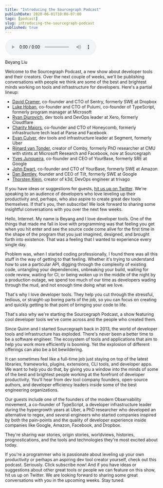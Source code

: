 ```yaml
---
title: "Introducing the Sourcegraph Podcast"
publishDate: 2020-06-01T10:00-07:00
tags: [podcast]
slug: introducing-the-sourcegraph-podcast
published: true
---
```


<!-- START AUDIO -->
<audio className="object-center" src="https://www.buzzsprout.com/1097978/3991271-introducing-the-sourcegraph-podcast.mp3" controls={true} preload="metadata"></audio>
<!-- END AUDIO -->

<!-- START GUESTS -->
<span>
Beyang Liu
</span>
<!-- END GUESTS -->

<!-- START SUMMARY -->
Welcome to the Sourcegraph Podcast, a new show about developer tools and their creators. Over the next couple of weeks, we'll be publishing conversations with people we think are some of the best and brightest minds working on tools and infrastructure for developers. Here's a partial lineup:

* [David Cramer](https://twitter.com/zeeg), co-founder and CTO of Sentry, formerly SWE at Dropbox
* [Luke Hoban](https://twitter.com/lukehoban), co-founder and CTO of Pulumi, co-founder of TypeScript, formerly program manager at Microsoft
* [Ryan Djurovich](https://twitter.com/ryan0x44), dev tools and DevOps leader at Xero, formerly Cloudflare
* [Charity Majors](https://twitter.com/mipsytipsy), co-founder and CTO of Honeycomb, formerly infrastructure tech lead at Parse and Facebook
* [Evan Culver](https://twitter.com/evanculver), dev tools and infrastructure leader at Segment, formerly Uber
* [Rijnard van Tonder](https://twitter.com/rvtond), creator of Comby, formerly PhD researcher at CMU with stints at Microsoft Research and Facebook, now at Sourcegraph
* [Yves Junqueira](https://twitter.com/cetico), co-founder and CEO of YourBase, formerly SRE at Google
* [John Ewart](https://twitter.com/_johnewart), co-founder and CTO of YourBase, formerly SWE at Amazon
* [Dan Bentley](https://twitter.com/dbentley), founder and CEO of Tilt, formerly SWE at Google
* [Thorsten Klein](https://twitter.com/iwilltry42), creator of k3d, DevOps engineer at trivago

If you have ideas or suggestions for guests, <a target="_blank" href="https://twitter.com/srcgraph">hit us up on Twitter</a>. We're speaking to an audience of developers who love leveling up their productivity and, perhaps, who also aspire to create great dev tools themselves. If that's you, then subscribe! We look forward to sharing some insightful conversations with you over the next few weeks.
<!-- END SUMMARY -->

<!-- START TRANSCRIPT -->
Hello, Internet. My name is Beyang and I love developer tools. One of the things that made me fall in love with programming was that feeling you get when you hit enter and see the source code come alive for the first time in the shape of the program that you just imagined, designed, and brought forth into existence. That was a feeling that I wanted to experience every single day.

Problem was, when I started coding professionally, I found there was all this stuff in the way of getting to that feeling. Whether it's trying to understand how to use a particular API, digging through the complexity of existing code, untangling your dependencies, unbreaking your build, waiting for code review, waiting for CI, or being woken up in the middle of the night by a production outage, we spend too much of our time as developers wading through the mud, and not enough time doing what we love.

That's why I love developer tools. They help you cut through the stressful, tedious, or straight-up boring parts of the job, so you can focus on creating and quickly getting to that point of bringing your code to life.

That's also why we're starting the Sourcegraph Podcast, a show featuring cool developer tools we've come across and the people who created them.

Since Quinn and I started Sourcegraph back in 2013, the world of developer tools and infrastructure has exploded. There's never been a better time to be a software engineer. The ecosystem of tools and applications that aim to help you work more efficiently is booming. Yet the explosion of different offerings can also be a bit bewildering.

It can sometimes feel like a full-time job just staying on top of the latest libraries, frameworks, plugins, extensions, CLI tools, and developer apps. We want to help you do that, by giving you a window into the minds of some of the best and brightest people working at the forefront of developer productivity. You'll hear from dev tool company founders, open-source authors, and developer efficiency leaders inside some of the best engineering organizations.

Our guests include one of the founders of the modern Observability movement, a co-founder of TypeScript, a developer infrastructure leader during the hypergrowth years at Uber, a PhD researcher who developed an alternative to regex, and several engineers who started companies inspired by both the pain-points and the quality of developer experience inside companies like Google, Amazon, Facebook, and Dropbox.

They're sharing war stories, origin stories, worldviews, histories, prognostications, and the tools and technologies they're most excited about today.

If you're a programmer who is passionate about leveling up your own productivity or perhaps an aspiring dev tool creator yourself, check out this podcast. Seriously. Click subscribe now! And if you have ideas or suggestions about other great tools or people we can feature on this show, hit us up on Twitter. We are looking forward to sharing some great conversations with you in the upcoming weeks. Stay tuned.
<!-- END TRANSCRIPT -->
